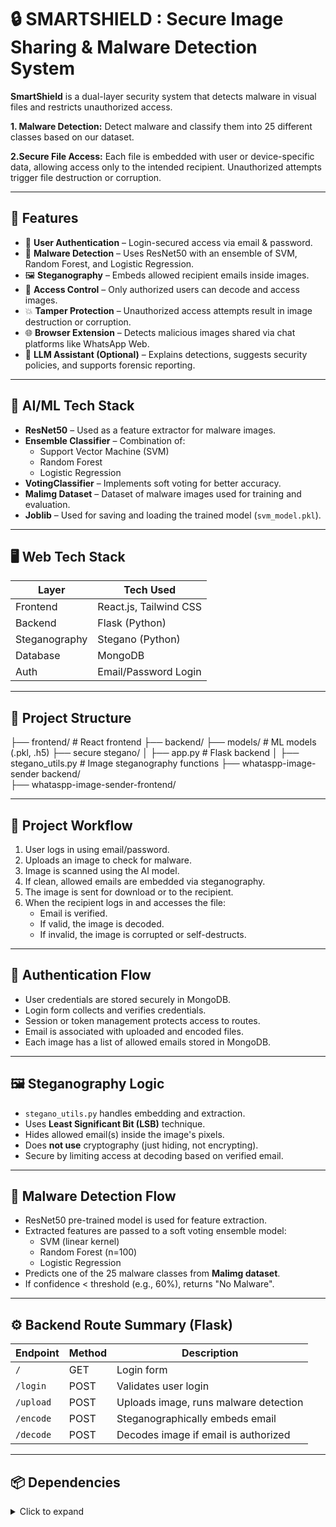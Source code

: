 # 🔒 SMARTSHIELD : Secure Image Sharing & Malware Detection System

**SmartShield** is a dual-layer security system that detects malware in visual files and restricts unauthorized access.

**1. Malware Detection:**
Detect malware and classify them into 25 different classes based on our dataset.

**2.Secure File Access:**
Each file is embedded with user or device-specific data, allowing access only to the intended recipient. Unauthorized attempts trigger file destruction or corruption.

---

## 📌 Features

- 🔐 **User Authentication** – Login-secured access via email & password.
- 🧠 **Malware Detection** – Uses ResNet50 with an ensemble of SVM, Random Forest, and Logistic Regression.
- 🖼️ **Steganography** – Embeds allowed recipient emails inside images.
- 🚫 **Access Control** – Only authorized users can decode and access images.
- 💥 **Tamper Protection** – Unauthorized access attempts result in image destruction or corruption.
- 🌐 **Browser Extension** – Detects malicious images shared via chat platforms like WhatsApp Web.
- 🧠 **LLM Assistant (Optional)** – Explains detections, suggests security policies, and supports forensic reporting.

---

## 🧠 AI/ML Tech Stack

- **ResNet50** – Used as a feature extractor for malware images.
- **Ensemble Classifier** – Combination of:
  - Support Vector Machine (SVM)
  - Random Forest
  - Logistic Regression
- **VotingClassifier** – Implements soft voting for better accuracy.
- **Malimg Dataset** – Dataset of malware images used for training and evaluation.
- **Joblib** – Used for saving and loading the trained model (`svm_model.pkl`).

---

## 🖥️ Web Tech Stack

| Layer       | Tech Used                |
|-------------|--------------------------|
| Frontend    | React.js, Tailwind CSS   |
| Backend     | Flask (Python)           |
| Steganography | Stegano (Python)        |
| Database    | MongoDB                  |
| Auth        | Email/Password Login     |

---

## 📁 Project Structure

├── frontend/             # React frontend
├── backend/
├── models/            # ML models (.pkl, .h5)
├── secure stegano/ 
│   ├── app.py             # Flask backend
│   ├── stegano_utils.py   # Image steganography functions
├── whataspp-image-sender backend/   
├── whataspp-image-sender-frontend/   


---

## 🔄 Project Workflow

1. User logs in using email/password.
2. Uploads an image to check for malware.
3. Image is scanned using the AI model.
4. If clean, allowed emails are embedded via steganography.
5. The image is sent for download or to the recipient.
6. When the recipient logs in and accesses the file:
   - Email is verified.
   - If valid, the image is decoded.
   - If invalid, the image is corrupted or self-destructs.

---

## 🔐 Authentication Flow

- User credentials are stored securely in MongoDB.
- Login form collects and verifies credentials.
- Session or token management protects access to routes.
- Email is associated with uploaded and encoded files.
- Each image has a list of allowed emails stored in MongoDB.

---

## 🖼️ Steganography Logic

- `stegano_utils.py` handles embedding and extraction.
- Uses **Least Significant Bit (LSB)** technique.
- Hides allowed email(s) inside the image's pixels.
- Does **not use** cryptography (just hiding, not encrypting).
- Secure by limiting access at decoding based on verified email.

---

## 🧠 Malware Detection Flow

- ResNet50 pre-trained model is used for feature extraction.
- Extracted features are passed to a soft voting ensemble model:
  - SVM (linear kernel)
  - Random Forest (n=100)
  - Logistic Regression
- Predicts one of the 25 malware classes from **Malimg dataset**.
- If confidence < threshold (e.g., 60%), returns "No Malware".

---

## ⚙️ Backend Route Summary (Flask)

| Endpoint          | Method | Description                              |
|-------------------|--------|------------------------------------------|
| `/`               | GET    | Login form                               |
| `/login`          | POST   | Validates user login                     |
| `/upload`         | POST   | Uploads image, runs malware detection    |
| `/encode`         | POST   | Steganographically embeds email          |
| `/decode`         | POST   | Decodes image if email is authorized     |

---

## 📦 Dependencies

<details>
<summary>Click to expand</summary>

```bash
Flask
Pillow
numpy
scikit-learn
joblib
keras
tensorflow
stegano
pymongo
Flask-Login
Flask-Cors
python-dotenv

---

## 🔮 Future Scope

1. **Device-Level Locking**  
   Bind image access to device fingerprints or MAC addresses. Ensures only specific machines can decode or view sensitive files.

2. **Time-Based Access Control**  
   Auto-expire access after a set time window (e.g., 24 hours after download link is generated).

3. **IP Whitelisting**  
   Restrict file access to predefined IP ranges (great for enterprise/internal networks).

4. **Cryptographic Enhancement**  
   Integrate AES encryption in addition to steganography for dual-layer security.

5. **Blockchain Audit Trails**  
   Maintain tamper-proof logs of image modifications, access attempts, and transmission.

6. **Watermarking + Steganography**  
   Combine visible and invisible markings to prevent both unauthorized use and tampering.

---

## 🤖 LLM (Large Language Model) Integration

We plan to integrate an LLM-powered chatbot into the platform to assist with:

1. **User Queries**  
   - "Why was my file blocked?"  
   - "How can I securely send this image?"

2. **Forensic & Security Insights**  
   - "This image was modified twice and attempted to be accessed by an unauthorized system."  
   - "Tampering suspected. Recommend isolating source device."

3. **Dynamic Policy Generation**  
   - “For healthcare images, only allow access from these 3 IPs and auto-delete after 24 hours.”

4. **Security Recommendations**  
   - Based on image metadata and usage patterns, recommend firewall rules or access restrictions.

✅ Perfect for **enterprise clients**, **security analysts**, and **forensics teams** looking to enforce adaptive policies.

---




